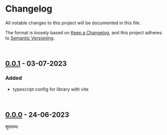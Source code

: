 # Changelog

All notable changes to this project will be documented in this file.

The format is loosely based on [Keep a Changelog][changelog],
and this project adheres to [Semantic Versioning][semver].

<br>

## [0.0.1] - 03-07-2023

### Added

- typescript config for library with vite

<br>

## [0.0.0] - 24-06-2023

शुभारम्भः

[0.0.1]: https://github.com/mrjadeja/vishesh/commit/81081cd513cd4e599f1508e1fb339ba027d45c9e "Initial Setup"
[0.0.0]: https://github.com/mrjadeja/vishesh/commit/0be58e6a1c46e655452249712c55dbc8f496091f "Initial commit"
[changelog]: https://keepachangelog.com/en/1.0.0/ "Keep a changelog guide"
[semver]: https://semver.org/spec/v2.0.0.html "Semantic versioning"
